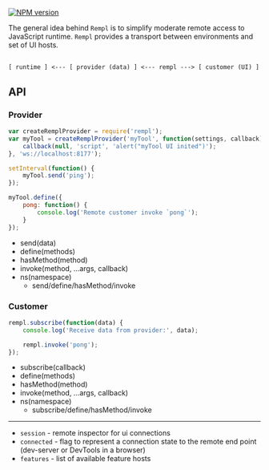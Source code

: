 [![NPM version](https://img.shields.io/npm/v/rempl.svg)](https://www.npmjs.com/package/rempl)

The general idea behind `Rempl` is to simplify moderate remote access to JavaScript runtime. `Rempl` provides a transport between environments and set of UI hosts.

##

```
[ runtime ] <--- [ provider (data) ] <--- rempl ---> [ customer (UI) ]
```

## API

### Provider

```js
var createRemplProvider = require('rempl');
var myTool = createRemplProvider('myTool', function(settings, callback) {
    callback(null, 'script', 'alert("myTool UI inited")');
}, 'ws://localhost:8177');

setInterval(function() {
    myTool.send('ping');
});

myTool.define({
    pong: function() {
        console.log('Remote customer invoke `pong`');
    }
});
```

- send(data)
- define(methods)
- hasMethod(method)
- invoke(method, ...args, callback)
- ns(namespace)
  - send/define/hasMethod/invoke

### Customer

```js
rempl.subscribe(function(data) {
    console.log('Receive data from provider:', data);

    rempl.invoke('pong');
});
```

- subscribe(callback)
- define(methods)
- hasMethod(method)
- invoke(method, ...args, callback)
- ns(namespace)
  - subscribe/define/hasMethod/invoke

---

- `session` - remote inspector for ui connections
- `connected` - flag to represent a connection state to the remote end point (dev-server or DevTools in a browser)
- `features` - list of available feature hosts
